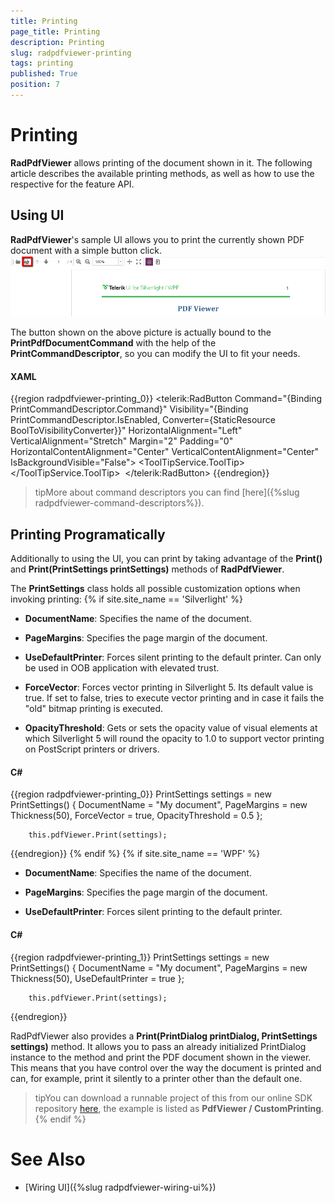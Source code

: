 ```yaml
---
title: Printing
page_title: Printing
description: Printing
slug: radpdfviewer-printing
tags: printing
published: True
position: 7
---
```


# Printing


__RadPdfViewer__ allows printing of the document shown in it. The following article describes the available printing methods, as well as how to use the respective for the feature API.
      

## Using UI

__RadPdfViewer__'s sample UI allows you to print the currently shown PDF document with a simple button click.
![Rad Pdf Viewer Printing 03](images/RadPdfViewer_Printing_03.png)

The button shown on the above picture is actually bound to the __PrintPdfDocumentCommand__ with the help of the __PrintCommandDescriptor__, so you can modify the UI to fit your needs.
        

#### __XAML__

{{region radpdfviewer-printing_0}}
	      <telerik:RadButton Command="{Binding PrintCommandDescriptor.Command}" Visibility="{Binding PrintCommandDescriptor.IsEnabled, Converter={StaticResource BoolToVisibilityConverter}}" HorizontalAlignment="Left" VerticalAlignment="Stretch" Margin="2" Padding="0" HorizontalContentAlignment="Center" VerticalContentAlignment="Center" IsBackgroundVisible="False">
	        <ToolTipService.ToolTip>
	          <TextBlock Text="Print" />
	        </ToolTipService.ToolTip>
	        <Image Source="/Telerik.Windows.Controls.FixedDocumentViewers;component/Images/printer.png" Stretch="None" />
	      </telerik:RadButton>
{{endregion}}


>tipMore about command descriptors you can find [here]({%slug radpdfviewer-command-descriptors%}).
          

## Printing Programatically

Additionally to using the UI, you can print by taking advantage of the __Print()__ and __Print(PrintSettings printSettings)__ methods of __RadPdfViewer__. 

The __PrintSettings__ class holds all possible customization options when invoking printing:
{% if site.site_name == 'Silverlight' %}
* __DocumentName__: Specifies the name of the document.
              

* __PageMargins__: Specifies the page margin of the document.
              

* __UseDefaultPrinter__: Forces silent printing to the default printer. Can only be used in OOB application with elevated trust.
              

* __ForceVector__: Forces vector printing in Silverlight 5. Its default value is true. If set to false, tries to execute vector printing and in case it fails the "old" bitmap printing is executed.
    
* __OpacityThreshold__: Gets or sets the opacity value of visual elements at which Silverlight 5 will round the opacity to 1.0 to support vector printing on PostScript printers or drivers.
          

#### __C#__

{{region radpdfviewer-printing_0}}
	    PrintSettings settings = new PrintSettings()
	    {
	        DocumentName = "My document",
	        PageMargins = new Thickness(50),
	        ForceVector = true,
            OpacityThreshold = 0.5
	    };

	    this.pdfViewer.Print(settings);
{{endregion}}
{% endif %}
{% if site.site_name == 'WPF' %}

* __DocumentName__: Specifies the name of the document.
              

* __PageMargins__: Specifies the page margin of the document.
              

* __UseDefaultPrinter__: Forces silent printing to the default printer. 

#### __C#__

{{region radpdfviewer-printing_1}}
	    PrintSettings settings = new PrintSettings()
	    {
	        DocumentName = "My document",
	        PageMargins = new Thickness(50),
	        UseDefaultPrinter = true
	    };

	    this.pdfViewer.Print(settings);
{{endregion}}

RadPdfViewer also provides a __Print(PrintDialog printDialog, PrintSettings settings)__ method. It allows you to pass an already initialized PrintDialog instance to the method and print the PDF document shown in the viewer. This means that you have control over the way the document is printed and can, for example, print it silently to a printer other than the default one.

>tipYou can download a runnable project of this from our online SDK repository [here](https://github.com/telerik/xaml-sdk), the example is listed as __PdfViewer / CustomPrinting__.
{% endif %}


# See Also

 * [Wiring UI]({%slug radpdfviewer-wiring-ui%})
